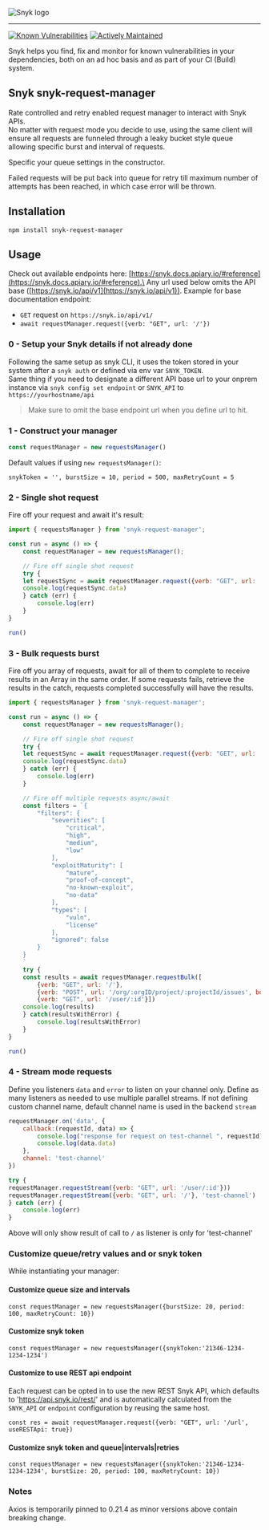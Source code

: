 ![Snyk logo](https://snyk.io/style/asset/logo/snyk-print.svg)

***

[![Known Vulnerabilities](https://snyk.io/test/github/snyk-tech-services/snyk-request-manager/badge.svg)](https://snyk.io/test/github/snyk-tech-services/snyk-request-manager)
[![Actively Maintained](https://img.shields.io/badge/Maintenance%20Level-Actively%20Maintained-green.svg)](https://gist.github.com/cheerfulstoic/d107229326a01ff0f333a1d3476e068d)

Snyk helps you find, fix and monitor for known vulnerabilities in your dependencies, both on an ad hoc basis and as part of your CI (Build) system.

## Snyk snyk-request-manager

Rate controlled and retry enabled request manager to interact with Snyk APIs.\
No matter with request mode you decide to use, using the same client will ensure all requests are funneled through a leaky bucket style queue allowing specific burst and interval of requests.

Specific your queue settings in the constructor.

Failed requests will be put back into queue for retry till maximum number of attempts has been reached, in which case error will be thrown.

## Installation

`npm install snyk-request-manager`

## Usage

Check out available endpoints here: [https://snyk.docs.apiary.io/#reference](https://snyk.docs.apiary.io/#reference).\
Any url used below omits the API base ([https://snyk.io/api/v1](https://snyk.io/api/v1)).
Example for base documentation endpoint:
* `GET` request on `https://snyk.io/api/v1/`
* `await requestManager.request({verb: "GET", url: '/'})`

### 0 - Setup your Snyk details if not already done

Following the same setup as snyk CLI, it uses the token stored in your system after a `snyk auth` or defined via env var `SNYK_TOKEN`.
\
Same thing if you need to designate a different API base url to your onprem instance via `snyk config set endpoint` or `SNYK_API` to `https://yourhostname/api`

>Make sure to omit the base endpoint url when you define url to hit.

### 1 - Construct your manager

```js
const requestManager = new requestsManager()
```

Default values if using `new requestsManager()`:

```
snykToken = '', burstSize = 10, period = 500, maxRetryCount = 5
```

### 2 - Single shot request

Fire off your request and await it's result:

```js
import { requestsManager } from 'snyk-request-manager';

const run = async () => {
    const requestManager = new requestsManager();

    // Fire off single shot request
    try {
    let requestSync = await requestManager.request({verb: "GET", url: '/url'})
    console.log(requestSync.data)
    } catch (err) {
        console.log(err)
    }
}

run()
```

### 3 - Bulk requests burst

Fire off you array of requests, await for all of them to complete to receive results in an Array in the same order.
If some requests fails, retrieve the results in the catch, requests completed successfully will have the results.

```js
import { requestsManager } from 'snyk-request-manager';

const run = async () => {
    const requestManager = new requestsManager();

    // Fire off single shot request
    try {
    let requestSync = await requestManager.request({verb: "GET", url: '/url'})
    console.log(requestSync.data)
    } catch (err) {
        console.log(err)
    }

    // Fire off multiple requests async/await
    const filters = `{
        "filters": {
            "severities": [
                "critical",
                "high",
                "medium",
                "low"
            ],
            "exploitMaturity": [
                "mature",
                "proof-of-concept",
                "no-known-exploit",
                "no-data"
            ],
            "types": [
                "vuln",
                "license"
            ],
            "ignored": false
        }
    }
    `
    try {
    const results = await requestManager.requestBulk([
        {verb: "GET", url: '/'},
        {verb: "POST", url: '/org/:orgID/project/:projectId/issues', body: filters },
        {verb: "GET", url: '/user/:id'}])
    console.log(results)
    } catch(resultsWithError) {
        console.log(resultsWithError)
    }
}

run()
```

### 4 - Stream mode requests

Define you listeners `data` and `error` to listen on your channel only.
Define as many listeners as needed to use multiple parallel streams.
If not defining custom channel name, default channel name is used in the backend `stream`

```js
requestManager.on('data', {
    callback:(requestId, data) => {
        console.log("response for request on test-channel ", requestId)
        console.log(data.data)
    },
    channel: 'test-channel'
})

try {
requestManager.requestStream({verb: "GET", url: '/user/:id'}))
requestManager.requestStream({verb: "GET", url: '/'}, 'test-channel')
} catch (err) {
    console.log(err)
}
```

Above will only show result of call to `/` as listener is only for 'test-channel'


### Customize queue/retry values and or snyk token

While instantiating your manager:

#### Customize queue size and intervals

```
const requestManager = new requestsManager({burstSize: 20, period: 100, maxRetryCount: 10})
```

#### Customize snyk token

```
const requestManager = new requestsManager({snykToken:'21346-1234-1234-1234')
```


#### Customize to use REST api endpoint

Each request can be opted in to use the new REST Snyk API, which defaults to 'https://api.snyk.io/rest/' and is automatically calculated from the `SNYK_API` or `endpoint` configuration by reusing the same host.
```
const res = await requestManager.request({verb: "GET", url: '/url', useRESTApi: true})
```


#### Customize snyk token and queue|intervals|retries

```
const requestManager = new requestsManager({snykToken:'21346-1234-1234-1234', burstSize: 20, period: 100, maxRetryCount: 10})
```



### Notes
Axios is temporarily pinned to 0.21.4 as minor versions above contain breaking change.
